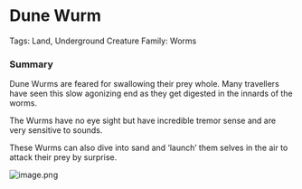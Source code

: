 # Dune Wurm

Tags: Land, Underground
Creature Family: Worms

### Summary

Dune Wurms are feared for swallowing their prey whole. Many travellers have seen this slow agonizing end as they get digested in the innards of the worms.

The Wurms have no eye sight but have incredible tremor sense and are very sensitive to sounds.

These Wurms can also dive into sand and ‘launch’ them selves in the air to attack their prey by surprise.

![image.png](image%2051.png)